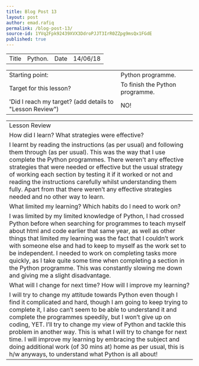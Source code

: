```yaml
---
title: Blog Post 13
layout: post
author: emad.rafiq
permalink: /blog-post-13/
source-id: 1YVq2Fpk92439XVX3DdroPJJT3IrR0ZZpg9msQx1FGdE
published: true
---
```

<table>
  <tr>
    <td>Title</td>
    <td>Python.</td>
    <td>Date</td>
    <td>14/06/18</td>
  </tr>
</table>


<table>
  <tr>
    <td>Starting point:</td>
    <td>Python programme.</td>
  </tr>
  <tr>
    <td>Target for this lesson?</td>
    <td>To finish the Python programme.</td>
  </tr>
  <tr>
    <td>'Did I reach my target? 
(add details to "Lesson Review")</td>
    <td>NO!</td>
  </tr>
</table>


 

<table>
  <tr>
    <td>Lesson Review</td>
  </tr>
  <tr>
    <td>How did I learn? What strategies were effective? </td>
  </tr>
  <tr>
    <td>I learnt by reading the instructions (as per usual) and following them through (as per usual). This was the way that I use complete the Python programmes. There weren't any effective strategies that were needed or effective but the usual strategy of working each section by testing it if it worked or not and reading the instructions carefully whilst understanding them fully. Apart from that there weren’t any effective strategies needed and no other way to learn.</td>
  </tr>
  <tr>
    <td>What limited my learning? Which habits do I need to work on? </td>
  </tr>
  <tr>
    <td>I was limited by my limited knowledge of Python, I had crossed Python before when searching for programmes to teach myself about html and code earlier that same year, as well as other things that limited my learning was the fact that I couldn’t work with someone else and had to keep to myself as the work set to be independent. I needed to work on completing tasks more quickly, as I take quite some time when completing a section in the Python programme. This was constantly slowing me down and giving me a slight disadvantage. </td>
  </tr>
  <tr>
    <td>What will I change for next time? How will I improve my learning?</td>
  </tr>
  <tr>
    <td>I will try to change my attitude towards Python even though I find it complicated and hard, though I am going to keep trying to complete it, I also can’t seem to be able to understand it and complete the programmes speedily, but I won’t give up on coding, YET. I’ll try to change my view of Python and tackle this problem in another way. This is what I will try to change for next time. I will improve my learning by embracing the subject and doing additional work (of 30 mins at) home as per usual, this is h/w anyways, to understand what Python is all about! </td>
  </tr>
</table>


